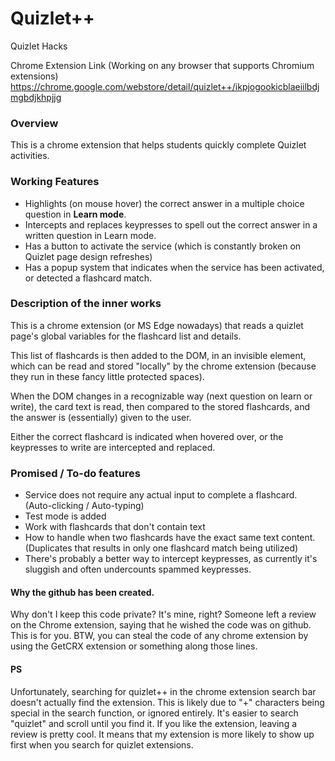# Quizlet++
Quizlet Hacks

Chrome Extension Link (Working on any browser that supports Chromium extensions)
https://chrome.google.com/webstore/detail/quizlet++/ikpjogookicblaeiilbdjmgbdjkhpjjg

### Overview
This is a chrome extension that helps students quickly complete Quizlet activities.

### Working Features
* Highlights (on mouse hover) the correct answer in a multiple choice question in **Learn mode**.
* Intercepts and replaces keypresses to spell out the correct answer in a written question in Learn mode.
* Has a button to activate the service (which is constantly broken on Quizlet page design refreshes)
* Has a popup system that indicates when the service has been activated, or detected a flashcard match.

### Description of the inner works
This is a chrome extension (or MS Edge nowadays) that reads a quizlet page's global variables for the flashcard list and details. 

This list of flashcards is then added to the DOM, in an invisible element, which can be read and stored "locally" by the chrome extension (because they run in these fancy little protected spaces). 

When the DOM changes in a recognizable way (next question on learn or write), the card text is read, then compared to the stored flashcards, and the answer is (essentially) given to the user. 

Either the correct flashcard is indicated when hovered over, or the keypresses to write are intercepted and replaced.

### Promised / To-do features
* Service does not require any actual input to complete a flashcard. (Auto-clicking / Auto-typing)
* Test mode is added
* Work with flashcards that don't contain text
* How to handle when two flashcards have the exact same text content. (Duplicates that results in only one flashcard match being utilized)
* There's probably a better way to intercept keypresses, as currently it's sluggish and often undercounts spammed keypresses.

#### Why the github has been created.
Why don't I keep this code private? It's mine, right?
Someone left a review on the Chrome extension, saying that he wished the code was on github. This is for you. BTW, you can steal the code of any chrome extension by using the GetCRX extension or something along those lines.

#### PS
Unfortunately, searching for quizlet++ in the chrome extension search bar doesn't actually find the extension. This is likely due to "+" characters being special in the search function, or ignored entirely. It's easier to search "quizlet" and scroll until you find it.
If you like the extension, leaving a review is pretty cool. It means that my extension is more likely to show up first when you search for quizlet extensions. 
